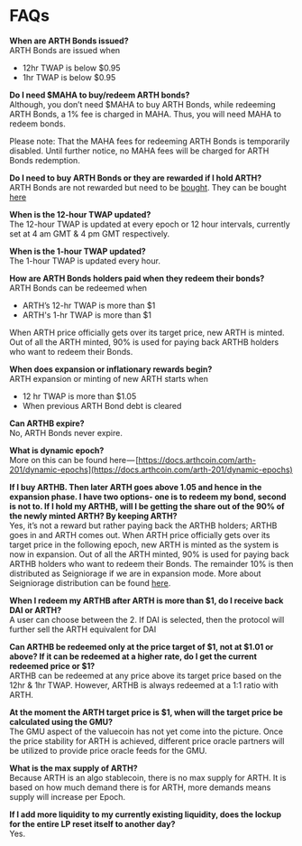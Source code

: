 # FAQs

**When are ARTH Bonds issued?**  
ARTH Bonds are issued when   
- 12hr TWAP is below $0.95  
- 1hr TWAP is below $0.95

**Do I need $MAHA to buy/redeem ARTH bonds?**  
Although, you don’t need $MAHA to buy ARTH Bonds, while redeeming ARTH Bonds, a 1% fee is charged in MAHA. Thus, you will need MAHA to redeem bonds.  
  
Please note: That the MAHA fees for redeeming ARTH Bonds is temporarily disabled. Until further notice, no MAHA fees will be charged for ARTH Bonds redemption.  

**Do I need to buy ARTH Bonds or they are rewarded if I hold ARTH?**   
ARTH Bonds are not rewarded but need to be [bought](https://arthcoin.com/#/bonds). They can be bought [here](https://arthcoin.com/#/bonds)

**When is the 12-hour TWAP updated?**  
The 12-hour TWAP is updated at every epoch or 12 hour intervals, currently set at 4 am GMT & 4 pm GMT respectively. 

**When is the 1-hour TWAP updated?**  
The 1-hour TWAP is updated every hour. 

**How are ARTH Bonds holders paid when they redeem their bonds?**   
ARTH Bonds can be redeemed when   
- ARTH’s 12-hr TWAP is more than $1   
- ARTH's 1-hr TWAP is more than $1

When ARTH price officially gets over its target price, new ARTH is minted. Out of all the ARTH minted, 90% is used for paying back ARTHB holders who want to redeem their Bonds.

**When does expansion or inflationary rewards begin?**   
ARTH expansion or minting of new ARTH starts when   
- 12 hr TWAP is more than $1.05  
- When previous ARTH Bond debt is cleared  

**Can ARTHB expire?**  
No, ARTH Bonds never expire. 

**What is dynamic epoch?**   
More on this can be found here — [https://docs.arthcoin.com/arth-201/dynamic-epochs](https://docs.arthcoin.com/arth-201/dynamic-epochs)

**If I buy ARTHB. Then later ARTH goes above 1.05 and hence in the expansion phase. I have two options- one is to redeem my bond, second is not to. If I hold my ARTHB, will I be getting the share out of the 90% of the newly minted ARTH? By keeping ARTH?**  
Yes, it’s not a reward but rather paying back the ARTHB holders; ARTHB goes in and ARTH comes out. When ARTH price officially gets over its target price in the following epoch, new ARTH is minted as the system is now in expansion. Out of all the ARTH minted, 90% is used for paying back ARTHB holders who want to redeem their Bonds. The remainder 10% is then distributed as Seigniorage if we are in expansion mode. More about Seigniorage distribution can be found [here](https://docs.arthcoin.com/arth-201/expansion-mechanics/seiongrage-distribution). 

**When I redeem my ARTHB after ARTH is more than $1, do I receive back DAI or ARTH?**  
A user can choose between the 2. If DAI is selected, then the protocol will further sell the ARTH equivalent for DAI

**Can ARTHB be redeemed only at the price target of $1, not at $1.01 or above? If it can be redeemed at a higher rate, do I get the current redeemed price or $1?**   
ARTHB can be redeemed at any price above its target price based on the 12hr & 1hr TWAP. However, ARTHB is always redeemed at a 1:1 ratio with ARTH. 

**At the moment the ARTH target price is $1, when will the target price be calculated using the GMU?**  
The GMU aspect of the valuecoin has not yet come into the picture. Once the price stability for ARTH is achieved, different price oracle partners will be utilized to provide price oracle feeds for the GMU.  

**What is the max supply of ARTH?**   
Because ARTH is an algo stablecoin, there is no max supply for ARTH. It is based on how much demand there is for ARTH, more demands means supply will increase per Epoch.

**If I add more liquidity to my currently existing liquidity, does the lockup for the entire LP reset itself to another day?**   
Yes.



